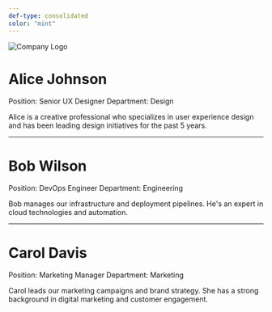 ```yaml
---
def-type: consolidated
color: "mint"
---
```


![Company Logo](https://via.placeholder.com/64x32/b5e550/ffffff?text=TestCorp)

# Alice Johnson
Position: Senior UX Designer
Department: Design

Alice is a creative professional who specializes in user experience design and has been leading design initiatives for the past 5 years.

---

# Bob Wilson
Position: DevOps Engineer
Department: Engineering

Bob manages our infrastructure and deployment pipelines. He's an expert in cloud technologies and automation.

---

# Carol Davis
Position: Marketing Manager
Department: Marketing

Carol leads our marketing campaigns and brand strategy. She has a strong background in digital marketing and customer engagement.
